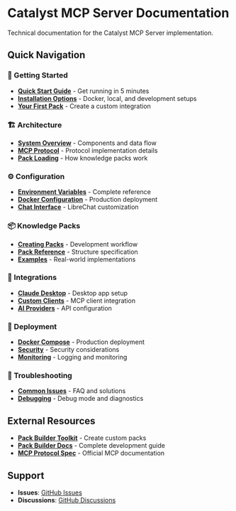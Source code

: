 # Catalyst MCP Server Documentation

Technical documentation for the Catalyst MCP Server implementation.

## Quick Navigation

### 🚀 Getting Started
- **[Quick Start Guide](getting-started/quick-start.md)** - Get running in 5 minutes
- **[Installation Options](getting-started/installation.md)** - Docker, local, and development setups
- **[Your First Pack](getting-started/first-pack.md)** - Create a custom integration

### 🏗️ Architecture 
- **[System Overview](architecture/overview.md)** - Components and data flow
- **[MCP Protocol](architecture/mcp-protocol.md)** - Protocol implementation details
- **[Pack Loading](architecture/pack-loading.md)** - How knowledge packs work

### ⚙️ Configuration
- **[Environment Variables](configuration/environment.md)** - Complete reference
- **[Docker Configuration](configuration/docker.md)** - Production deployment
- **[Chat Interface](configuration/chat-interface.md)** - LibreChat customization

### 📦 Knowledge Packs
- **[Creating Packs](knowledge-packs/creating-packs.md)** - Development workflow
- **[Pack Reference](knowledge-packs/pack-reference.md)** - Structure specification  
- **[Examples](knowledge-packs/examples.md)** - Real-world implementations

### 🔗 Integrations
- **[Claude Desktop](integrations/claude-desktop.md)** - Desktop app setup
- **[Custom Clients](integrations/custom-clients.md)** - MCP client integration
- **[AI Providers](integrations/ai-providers.md)** - API configuration

### 🚀 Deployment
- **[Docker Compose](deployment/docker-compose.md)** - Production deployment
- **[Security](deployment/security.md)** - Security considerations
- **[Monitoring](deployment/monitoring.md)** - Logging and monitoring

### 🔧 Troubleshooting
- **[Common Issues](troubleshooting/common-issues.md)** - FAQ and solutions
- **[Debugging](troubleshooting/debugging.md)** - Debug mode and diagnostics

## External Resources

- **[Pack Builder Toolkit](https://pypi.org/project/catalyst-pack-schemas/)** - Create custom packs
- **[Pack Builder Docs](https://github.com/billebel/catalyst-pack-schemas)** - Complete development guide
- **[MCP Protocol Spec](https://modelcontextprotocol.io)** - Official MCP documentation

## Support

- **Issues**: [GitHub Issues](https://github.com/billebel/catalyst/issues)
- **Discussions**: [GitHub Discussions](https://github.com/billebel/catalyst/discussions)
